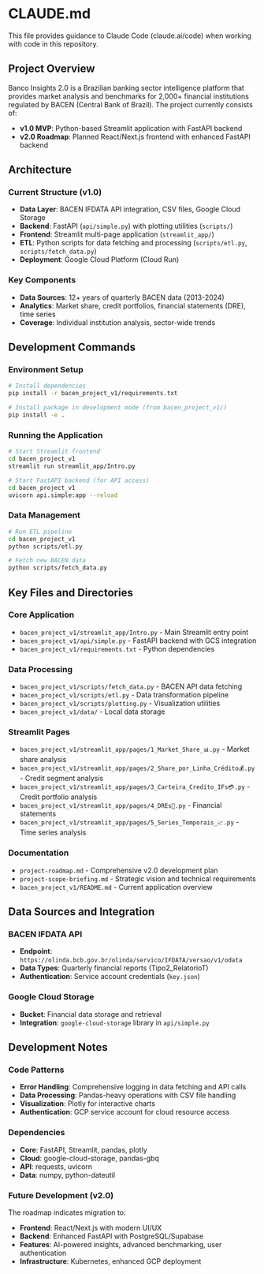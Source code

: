 # CLAUDE.md

This file provides guidance to Claude Code (claude.ai/code) when working with code in this repository.

## Project Overview

Banco Insights 2.0 is a Brazilian banking sector intelligence platform that provides market analysis and benchmarks for 2,000+ financial institutions regulated by BACEN (Central Bank of Brazil). The project currently consists of:

- **v1.0 MVP**: Python-based Streamlit application with FastAPI backend
- **v2.0 Roadmap**: Planned React/Next.js frontend with enhanced FastAPI backend

## Architecture

### Current Structure (v1.0)
- **Data Layer**: BACEN IFDATA API integration, CSV files, Google Cloud Storage
- **Backend**: FastAPI (`api/simple.py`) with plotting utilities (`scripts/`)
- **Frontend**: Streamlit multi-page application (`streamlit_app/`)
- **ETL**: Python scripts for data fetching and processing (`scripts/etl.py`, `scripts/fetch_data.py`)
- **Deployment**: Google Cloud Platform (Cloud Run)

### Key Components
- **Data Sources**: 12+ years of quarterly BACEN data (2013-2024)
- **Analytics**: Market share, credit portfolios, financial statements (DRE), time series
- **Coverage**: Individual institution analysis, sector-wide trends

## Development Commands

### Environment Setup
```bash
# Install dependencies
pip install -r bacen_project_v1/requirements.txt

# Install package in development mode (from bacen_project_v1/)
pip install -e .
```

### Running the Application
```bash
# Start Streamlit frontend
cd bacen_project_v1
streamlit run streamlit_app/Intro.py

# Start FastAPI backend (for API access)
cd bacen_project_v1
uvicorn api.simple:app --reload
```

### Data Management
```bash
# Run ETL pipeline
cd bacen_project_v1
python scripts/etl.py

# Fetch new BACEN data
python scripts/fetch_data.py
```

## Key Files and Directories

### Core Application
- `bacen_project_v1/streamlit_app/Intro.py` - Main Streamlit entry point
- `bacen_project_v1/api/simple.py` - FastAPI backend with GCS integration
- `bacen_project_v1/requirements.txt` - Python dependencies

### Data Processing
- `bacen_project_v1/scripts/fetch_data.py` - BACEN API data fetching
- `bacen_project_v1/scripts/etl.py` - Data transformation pipeline
- `bacen_project_v1/scripts/plotting.py` - Visualization utilities
- `bacen_project_v1/data/` - Local data storage

### Streamlit Pages
- `bacen_project_v1/streamlit_app/pages/1_Market_Share_📊.py` - Market share analysis
- `bacen_project_v1/streamlit_app/pages/2_Share_por_Linha_Crédito💰.py` - Credit segment analysis
- `bacen_project_v1/streamlit_app/pages/3_Carteira_Credito_IFs💳.py` - Credit portfolio analysis
- `bacen_project_v1/streamlit_app/pages/4_DREs📑.py` - Financial statements
- `bacen_project_v1/streamlit_app/pages/5_Series_Temporais_📈.py` - Time series analysis

### Documentation
- `project-roadmap.md` - Comprehensive v2.0 development plan
- `project-scope-briefing.md` - Strategic vision and technical requirements
- `bacen_project_v1/README.md` - Current application overview

## Data Sources and Integration

### BACEN IFDATA API
- **Endpoint**: `https://olinda.bcb.gov.br/olinda/servico/IFDATA/versao/v1/odata`
- **Data Types**: Quarterly financial reports (Tipo2_RelatorioT)
- **Authentication**: Service account credentials (`key.json`)

### Google Cloud Storage
- **Bucket**: Financial data storage and retrieval
- **Integration**: `google-cloud-storage` library in `api/simple.py`

## Development Notes

### Code Patterns
- **Error Handling**: Comprehensive logging in data fetching and API calls
- **Data Processing**: Pandas-heavy operations with CSV file handling
- **Visualization**: Plotly for interactive charts
- **Authentication**: GCP service account for cloud resource access

### Dependencies
- **Core**: FastAPI, Streamlit, pandas, plotly
- **Cloud**: google-cloud-storage, pandas-gbq
- **API**: requests, uvicorn
- **Data**: numpy, python-dateutil

### Future Development (v2.0)
The roadmap indicates migration to:
- **Frontend**: React/Next.js with modern UI/UX
- **Backend**: Enhanced FastAPI with PostgreSQL/Supabase
- **Features**: AI-powered insights, advanced benchmarking, user authentication
- **Infrastructure**: Kubernetes, enhanced GCP deployment